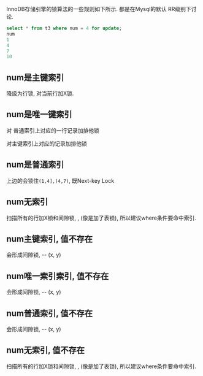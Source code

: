 InnoDB存储引擎的锁算法的一些规则如下所示. 都是在Mysql的默认 RR级别下讨论.

```sql
select * from t3 where num = 4 for update;
num
1
4
7
10
```

## num是主键索引

降级为行锁,  对当前行加X锁.

## num是唯一键索引

对 普通索引上对应的一行记录加排他锁

对主键索引上对应的记录加排他锁

## num是普通索引

上边的会锁住`(1,4],(4,7)`, 既Next-key Lock



## num无索引

扫描所有的行加X锁和间隙锁, , (像是加了表锁), 所以建议where条件要命中索引.



## num主键索引, 值不存在

会形成间隙锁, -- (x, y) 

## num唯一索引索引, 值不存在

会形成间隙锁, -- (x, y) 

## num普通索引, 值不存在

会形成间隙锁, -- (x, y) 

## num无索引, 值不存在

扫描所有的行加X锁和间隙锁, , (像是加了表锁), 所以建议where条件要命中索引.





